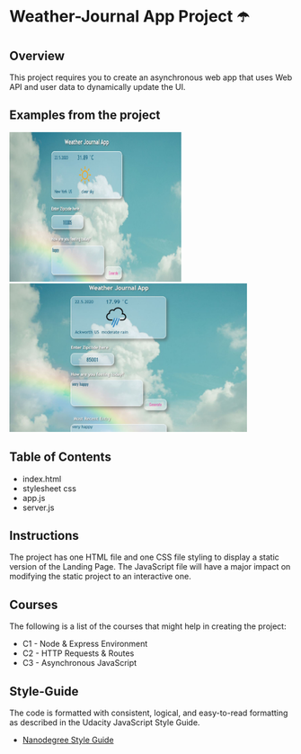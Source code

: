 # Weather-Journal App Project  ☂️ 

## Overview
This project requires you to create an asynchronous web app that uses Web API and user data to dynamically update the UI. 
## Examples from the project
<img src="https://github.com/Diana-Szalai/Project-3/blob/master/website/icons/image-project1.JPG?raw=true" width="306" height="266" />
<img src="https://github.com/Diana-Szalai/Project-3/blob/master/website/icons/image-project2.JPG?raw=true" width="423" height="264" />

## Table of Contents
* index.html
* stylesheet css
* app.js 
* server.js

## Instructions

The project has one HTML file and one CSS file styling to display a static version of the Landing Page. The JavaScript file will have a major impact on modifying the static project to an interactive one. 

## Courses

The following is a list of the courses that might help in creating the project:

* C1 - Node & Express Environment
* C2 - HTTP Requests & Routes
* C3 -
Asynchronous JavaScript

## Style-Guide
The code is formatted with consistent, logical, and easy-to-read formatting as described in the Udacity JavaScript Style Guide.

* [Nanodegree Style Guide](http://udacity.github.io/frontend-nanodegree-styleguide/)    

